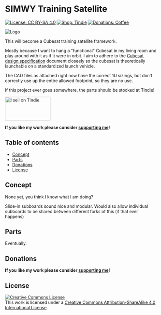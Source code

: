 # SIMWY Training Satellite <!-- omit in toc -->

[![License: CC BY-SA 4.0](https://img.shields.io/badge/license-CC%20BY--SA%204.0-blue?style=flat-square)](https://creativecommons.org/licenses/by-sa/4.0/)
[![Shop: Tindie](https://img.shields.io/badge/shop-Tindie-blue?style=flat-square)](https://www.tindie.com/stores/binary-6/?ref=offsite_badges&utm_source=sellers_Chrismettal&utm_medium=badges&utm_campaign=badge_medium)
[![Donations: Coffee](https://img.shields.io/badge/donations-Coffee-brown?style=flat-square)](https://github.com/Chrismettal#donations)

![Logo](img/Logo.png)

This will become a Cubesat training satellite framework.

Mostly because I want to hang a "functional" Cubesat in my living room and play around with it as if it were in orbit. 
I aim to adhere to the [Cubesat design specification](/doc/Cubesat%20design%20specifications%20REV14_1%202022-02-09.pdf) document closeely so the cubesat is theoretically launchable on a standardized launch vehicle.

The CAD files as attached right now have the correct 1U sizings, but don't correctly use up the entire allowed footprint, so they are no use.

If this project ever goes somewhere, the parts should be stocked at Tindie!

<a href="https://www.tindie.com/stores/binary-6/?ref=offsite_badges&utm_source=sellers_Chrismettal&utm_medium=badges&utm_campaign=badge_medium"><img src="https://d2ss6ovg47m0r5.cloudfront.net/badges/tindie-mediums.png" alt="I sell on Tindie" width="150" height="78"></a>

**If you like my work please consider [supporting me](https://github.com/Chrismettal#donations)!**

## Table of contents <!-- omit in toc -->

- [Concept](#concept)
- [Parts](#parts)
- [Donations](#donations)
- [License](#license)

## Concept

None yet, you think I know what I am doing?

Slide-in subboards sound nice and modular. Would also allow individual subboards to be shared between different forks of this (if that ever happens)

## Parts

Eventually.

## Donations

**If you like my work please consider [supporting me](https://github.com/Chrismettal#donations)!**

## License

 <a rel="CClicense" href="http://creativecommons.org/licenses/by-sa/4.0/"><img alt="Creative Commons License" style="border-width:0" src="https://i.creativecommons.org/l/by-sa/4.0/88x31.png" /></a><br />This work is licensed under a <a rel="license" href="http://creativecommons.org/licenses/by-sa/4.0/">Creative Commons Attribution-ShareAlike 4.0 International License</a>.

